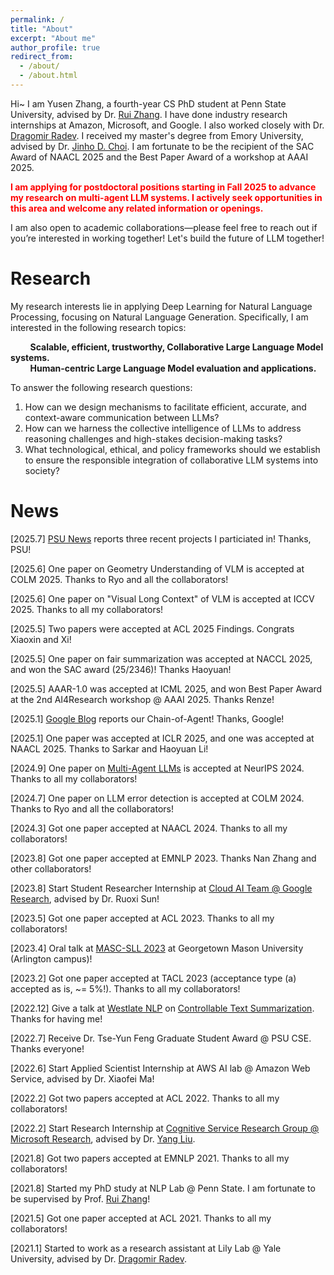 ```yaml
---
permalink: /
title: "About"
excerpt: "About me"
author_profile: true
redirect_from: 
  - /about/
  - /about.html
---
```


Hi~ I am Yusen Zhang, a fourth-year CS PhD student at Penn State University, advised by Dr. [Rui Zhang](https://ryanzhumich.github.io/). I have done industry research internships at Amazon, Microsoft, and Google. I also worked closely with Dr. [Dragomir Radev](https://www.cs.yale.edu/homes/radev/). I received my master's degree from Emory University, advised by Dr. [Jinho D. Choi](http://www.mathcs.emory.edu/~choi/home.html). I am fortunate to be the recipient of the SAC Award of NAACL 2025 and the Best Paper Award of a workshop at AAAI 2025.


<span style="color:red;">**I am applying for postdoctoral positions starting in Fall 2025 to advance my research on multi-agent LLM systems. I actively seek opportunities in this area and welcome any related information or openings.**</span>

I am also open to academic collaborations—please feel free to reach out if you’re interested in working together! Let's build the future of LLM together!

Research
======

My research interests lie in applying Deep Learning for Natural Language Processing, focusing on Natural Language Generation. Specifically, I am interested in the following research topics:  


&nbsp;&nbsp;&nbsp;&nbsp;&nbsp;&nbsp;&nbsp;&nbsp;**Scalable, efficient, trustworthy, Collaborative Large Language Model systems.**  
&nbsp;&nbsp;&nbsp;&nbsp;&nbsp;&nbsp;&nbsp;&nbsp;**Human-centric Large Language Model evaluation and applications.**  

To answer the following research questions:
1. How can we design mechanisms to facilitate efficient, accurate, and context-aware communication between LLMs?
2. How can we harness the collective intelligence of LLMs to address reasoning challenges and high-stakes decision-making tasks?
3. What technological, ethical, and policy frameworks should we establish to ensure the responsible integration of collaborative LLM systems into society?

News
======
\[2025.7\] [PSU News](https://www.psu.edu/news/engineering/story/qa-how-are-researchers-optimizing-ai-systems-science) reports three recent projects I particiated in! Thanks, PSU!

\[2025.6\] One paper on Geometry Understanding of VLM is accepted at COLM 2025. Thanks to Ryo and all the collaborators!

\[2025.6\] One paper on "Visual Long Context" of VLM is accepted at ICCV 2025. Thanks to all my collaborators!

\[2025.5\] Two papers were accepted at ACL 2025 Findings. Congrats Xiaoxin and Xi!

\[2025.5\] One paper on fair summarization was accepted at NACCL 2025, and won the SAC award (25/2346)! Thanks Haoyuan!

\[2025.5\] AAAR-1.0 was accepted at ICML 2025, and won Best Paper Award at the 2nd AI4Research workshop @ AAAI 2025. Thanks Renze!

\[2025.1\] [Google Blog](https://research.google/blog/chain-of-agents-large-language-models-collaborating-on-long-context-tasks/) reports our Chain-of-Agent! Thanks, Google!

\[2025.1\] One paper was accepted at ICLR 2025, and one was accepted at NAACL 2025. Thanks to Sarkar and Haoyuan Li!

\[2024.9\] One paper on [Multi-Agent LLMs](https://yuszh.com/chain-of-agents/) is accepted at NeurIPS 2024. Thanks to all my collaborators!

\[2024.7\] One paper on LLM error detection is accepted at COLM 2024. Thanks to Ryo and all the collaborators!

\[2024.3\] Got one paper accepted at NAACL 2024. Thanks to all my collaborators!

\[2023.8\] Got one paper accepted at EMNLP 2023. Thanks Nan Zhang and other collaborators!

\[2023.8\] Start Student Researcher Internship at [Cloud AI Team @ Google Research](https://research.google/teams/cloud-ai/), advised by Dr. Ruoxi Sun!

\[2023.5\] Got one paper accepted at ACL 2023. Thanks to all my collaborators!

\[2023.4\] Oral talk at [MASC-SLL 2023](https://www.mascsll.org/) at Georgetown Mason University (Arlington campus)!

\[2023.2\] Got one paper accepted at TACL 2023 (acceptance type (a) accepted as is, ~= 5%!). Thanks to all my collaborators!

\[2022.12\] Give a talk at [Westlate NLP](https://westlakenlp.github.io/nlpml/) on [Controllable Text Summarization](https://arxiv.org/pdf/2211.05041.pdf). Thanks for having me!

\[2022.7\] Receive Dr. Tse-Yun Feng Graduate Student Award @ PSU CSE. Thanks everyone!

\[2022.6\] Start Applied Scientist Internship at AWS AI lab @ Amazon Web Service, advised by Dr. Xiaofei Ma!

\[2022.2\] Got two papers accepted at ACL 2022. Thanks to all my collaborators!

\[2022.2\] Start Research Internship at [Cognitive Service Research Group @ Microsoft Research](https://www.microsoft.com/en-us/research/group/cognitive-services-research/), advised by Dr. [Yang Liu](https://nlp-yang.github.io/).

\[2021.8\] Got two papers accepted at EMNLP 2021. Thanks to all my collaborators!

\[2021.8\] Started my PhD study at NLP Lab @ Penn State. I am fortunate to be supervised by Prof. [Rui Zhang](https://ryanzhumich.github.io/)!

\[2021.5\] Got one paper accepted at ACL 2021. Thanks to all my collaborators!

\[2021.1\] Started to work as a research assistant at Lily Lab @ Yale University, advised by Dr. [Dragomir Radev](https://cpsc.yale.edu/people/dragomir-radev).
